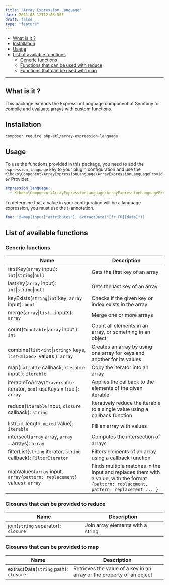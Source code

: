 ```yaml
---
title: "Array Expression Language"
date: 2021-08-12T12:08:50Z
draft: false
type: "feature"
---
```


- [What is it ?](#what-is-it-)
- [Installation](#installation)
- [Usage](#usage)
- [List of available functions](#list-of-available-functions)
    - [Generic functions](#generic-functions)
    - [Functions that can be used with reduce](#closures-that-can-be-provided-to-reduce)
    - [Functions that can be used with map](#closures-that-can-be-provided-to-map)

---

## What is it ? 

This package extends the ExpressionLanguage component of Symfony to compile and evaluate arrays with custom functions.

## Installation

```shell
composer require php-etl/array-expression-language
```

## Usage

To use the functions provided in this package, you need to add the `expression_language` key to your plugin configuration 
and use the `Kiboko\Component\ArrayExpressionLanguage\ArrayExpressionLanguageProvider` Provider.

```yaml
expression_language:
  - Kiboko\Component\ArrayExpressionLanguage\ArrayExpressionLanguageProvider
```

To determine that a value in your configuration will be a language expression, you must use the `@` annotation.

```yaml
foo: '@=map(input["attributes"], extractData("[fr_FR][data]"))'
```

## List of available functions

### Generic functions

| Name                                                                      | Description                                                                                                                             |
|---------------------------------------------------------------------------|-----------------------------------------------------------------------------------------------------------------------------------------|
| firstKey(`array` input): `int`&vert;`string`&vert;`null`                  | Gets the first key of an array                                                                                                          |
| lastKey(`array` input): `int`&vert;`string`&vert;`null`                   | Gets the last key of an array                                                                                                           |
| keyExists(`string`&vert;`int` key, `array` input): `bool`                 | Checks if the given key or index exists in the array                                                                                    |
| merge(`array`&vert;`list` ...inputs): `array`                             | Merge one or more arrays                                                                                                                |
| count(`Countable`&vert;`array` input ): `int`                             | Count all elements in an array, or something in an object                                                                               |
| combine(`list`<`int`&vert;`string`> keys, `list<mixed> `values ): `array` | Creates an array by using one array for keys and another for its values                                                                 |
| map(`callable` callback, `iterable` input ): `iterable`                   | Copy the iterator into an array                                                                                                         |
| iterableToArray(`Traversable` iterator, `bool` useKeys = true ): `array`  | Applies the callback to the elements of the given iterable                                                                              |
| reduce(`iterable` input, `closure` callback): `string`                    | Iteratively reduce the iterable to a single value using a callback function                                                             |
| list(`int` length, `mixed` value): `iterable`                             | Fill an array with values                                                                                                               |
| intersect(`array` array, `array` ...arrays): `array`                      | Computes the intersection of arrays                                                                                                     |
| filterList(`string` iterator, `string` callback): `FilterIterator`        | Filters elements of an array using a callback function                                                                                  |
| mapValues(`array` input, `array{pattern: replacement}` values): `array`   | Finds multiple matches in the input and replaces them with a value, with the format `{pattern: replacement, pattern: replacement ... }` |

### Closures that can be provided to reduce

| Name                                | Description                       |
|-------------------------------------|-----------------------------------|
| join(`string` separator): `closure` | Join array elements with a string |


### Closures that can be provided to map

| Name                                  | Description                                                           |
|---------------------------------------|-----------------------------------------------------------------------|
| extractData(`string` path): `closure` | Retrieves the value of a key in an array or the property of an object |
